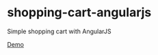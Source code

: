 shopping-cart-angularjs
=======================

Simple shopping cart with AngularJS   

[Demo](http://isruslan.github.io/shopping-cart-angularjs) 
